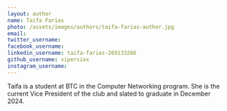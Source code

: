 ```yaml
---
layout: author
name: Taifa Farias
photo: /assets/images/authors/taifa-farias-author.jpg
email: 
twitter_username:
facebook_username: 
linkedin_username: taifa-farias-269133266
github_username: vipersixx 
instagram_username:
---
```


Taifa is a student at BTC in the Computer Networking program. She is the current Vice President of the club and slated to graduate in December 2024.
